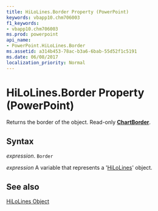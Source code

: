 ```yaml
---
title: HiLoLines.Border Property (PowerPoint)
keywords: vbapp10.chm706003
f1_keywords:
- vbapp10.chm706003
ms.prod: powerpoint
api_name:
- PowerPoint.HiLoLines.Border
ms.assetid: a314b453-78ac-b3a6-6bab-55d52f1c5191
ms.date: 06/08/2017
localization_priority: Normal
---
```



# HiLoLines.Border Property (PowerPoint)

Returns the border of the object. Read-only  **[ChartBorder](PowerPoint.ChartBorder.md)**.


## Syntax

 _expression_. `Border`

 _expression_ A variable that represents a '[HiLoLines](PowerPoint.HiLoLines.md)' object.


## See also


[HiLoLines Object](PowerPoint.HiLoLines.md)


